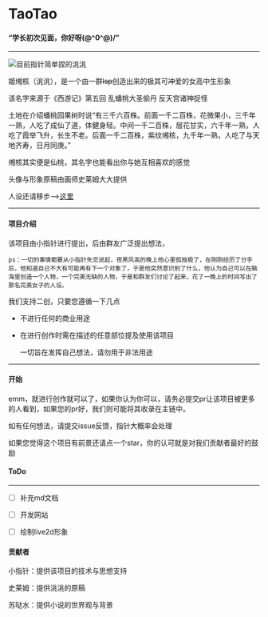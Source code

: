 # TaoTao

#### “学长初次见面，你好呀\(@^0^@)/”

------

![目前指针简单捏的洮洮](https://cdn.jsdelivr.net/gh/zzzzz167/blog_data@master/img/Tao/tao.jpeg)

姬缃核（洮洮），是一个由一群~~lsp~~创造出来的极其可~~冲~~爱的女高中生形象

该名字来源于《西游记》第五回 乱蟠桃大圣偷丹 反天宫诸神捉怪 

土地在介绍蟠桃园果树时说“有三千六百株。前面一千二百株，花微果小，三千年一熟，人吃了成仙了道，体健身轻。中间一千二百株，层花甘实，六千年一熟，人吃了霞举飞升，长生不老。后面一千二百株，紫纹缃核，九千年一熟，人吃了与天地齐寿，日月同庚。”

缃核其实便是仙桃，其名字也能看出你与她互相喜欢的感觉

头像与形象原稿由画师史莱姆大大提供

人设还请移步-->[这里](https://github.com/zzzzz167/TaoTao/tree/master/character-setting)

------

#### 项目介绍

该项目由小指针进行提出，后由群友广泛提出想法，

```
ps：一切的事情都要从小指针失恋说起，夜黑风高的晚上他心里孤独极了，在刚刚经历了分手后，他知道自己不大有可能再有下一个对象了，于是他突然意识到了什么，他认为自己可以在脑海里创造一个人物，一个完美无缺的人物，于是和群友们讨论了起来，花了一晚上的时间写出了那名完美女子的人设。
```

我们支持二创，只要您遵循一下几点

- 不进行任何的商业用途

- 在进行创作时需在描述的任意部位提及使用该项目

  一切旨在发挥自己想法，请勿用于非法用途

------

#### 开始

emm，就进行创作就可以了，如果你认为你可以，请务必提交pr让该项目被更多的人看到，如果您的pr好，我们则可能将其收录在主链中。

如有任何想法，请提交issue反馈，指针大概率会处理

如果您觉得这个项目有前景还请点一个star，你的认可就是对我们贡献者最好的鼓励

#### ToDo

------

- [ ] 补充md文档
- [ ] 开发网站
- [ ] 绘制live2d形象


#### 贡献者

小指针：提供该项目的技术与思想支持

史莱姆：提供洮洮的原稿

苏哒水：提供小说的世界观与背景